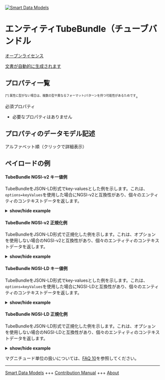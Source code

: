 <!-- 10-Header -->  
[![Smart Data Models](https://smartdatamodels.org/wp-content/uploads/2022/01/SmartDataModels_logo.png "Logo")](https://smartdatamodels.org)  
エンティティTubeBundle（チューブバンドル  
=========================<!-- /10-Header -->  
<!-- 15-License -->  
[オープンライセンス](https://github.com/smart-data-models//dataModel.S4BLDG/blob/master/TubeBundle/LICENSE.md)  
[文書が自動的に生成されます](https://docs.google.com/presentation/d/e/2PACX-1vTs-Ng5dIAwkg91oTTUdt8ua7woBXhPnwavZ0FxgR8BsAI_Ek3C5q97Nd94HS8KhP-r_quD4H0fgyt3/pub?start=false&loop=false&delayms=3000#slide=id.gb715ace035_0_60)  
<!-- /15-License -->  
<!-- 20-Description -->  
<!-- /20-Description -->  
<!-- 30-PropertiesList -->  

## プロパティ一覧  

<sup><sub>[*] 属性に型がない場合は、複数の型や異なるフォーマット/パターンを持つ可能性があるためです</sub></sup>。  
<!-- /30-PropertiesList -->  
<!-- 35-RequiredProperties -->  
必須プロパティ  
- 必要なプロパティはありません  <!-- /35-RequiredProperties -->  
<!-- 40-RequiredProperties -->  
<!-- /40-RequiredProperties -->  
<!-- 50-DataModelHeader -->  
## プロパティのデータモデル記述  
アルファベット順（クリックで詳細表示）  
<!-- /50-DataModelHeader -->  
<!-- 60-ModelYaml -->  
<!-- /60-ModelYaml -->  
<!-- 70-MiddleNotes -->  
<!-- /70-MiddleNotes -->  
<!-- 80-Examples -->  
## ペイロードの例  
#### TubeBundle NGSI-v2 キー値例  
TubeBundleをJSON-LD形式でkey-valuesとした例を示します。これは、`options=keyValues`を使用した場合にNGSI-v2と互換性があり、個々のエンティティのコンテキストデータを返します。  
<details><summary><strong>show/hide example</strong></summary>    
```json  
{  
    "id": "urn:ngsi-ld:TubeBundle:ce27cf16-c4dc-4b93-a7e5-021f38a5a0b8",  
    "type": "TubeBundle",  
    "foulingFactor": 0.8435912145074106,  
    "hasTurbulator": true,  
    "horizontalSpacing": 0.45432121749623355,  
    "inLineRowSpacing": 0.9076815444305774,  
    "insideDiameter": 0.9701449888350496,  
    "length": 0.38222174657550045,  
    "nominalDiameter": 0.0408320640034282,  
    "numberOfCircuits": 0.7792295738277125,  
    "numberOfRows": 0.2682132970916634,  
    "outsideDiameter": 0.7194081859650397,  
    "staggeredRowSpacing": 0.31167087959205464,  
    "thermalConductivity": 0.9198905188483331,  
    "verticalSpacing": 0.8194554788890942,  
    "volumen": 0.7779813380010603,  
    "isContainedInBuildingSpace": "urn:ngsi-ld:BuildingSpace:a13d415e-6116-43c4-a668-24f7dbf86bc1",  
    "isContainedInPhysicalObject": "urn:ngsi-ld:PhysicalObject:6946c181-2515-406c-82f2-6bad063d7f8b",  
    "isSubSystemOf": [  
        "urn:ngsi-ld:System:8f497d54-7104-4546-8fa1-51c409c2b446",  
        "urn:ngsi-ld:System:adfb1f0e-a324-45c4-be4c-1127ac06e4ed",  
        "urn:ngsi-ld:System:614b0bb1-d2d9-425f-a7b1-4063e2ba74fa"  
    ],  
    "hasManufacturer": "TubeBundle Company Inc.",  
    "hasModel": "TubeBundle 0.1.2",  
    "dateCreated": "2023-01-26T00:58:36Z",  
    "dateModified": "2023-01-26T10:38:11Z",  
    "source": "Import",  
    "name": "TubeBundle",  
    "alternateName": "TubeBundle type 2",  
    "description": "TubeBundle of limited TubeBundle types",  
    "dataProvider": "IFC file"  
}  
```  
</details>  
#### TubeBundle NGSI-v2 正規化例  
TubeBundleをJSON-LD形式で正規化した例を示します。これは、オプションを使用しない場合のNGSI-v2と互換性があり、個々のエンティティのコンテキストデータを返します。  
<details><summary><strong>show/hide example</strong></summary>    
```json  
{  
  "id": "urn:ngsi-ld:TubeBundle:75ab66ce-2623-41a5-884f-ed9b90bde563",  
  "type": "TubeBundle",  
  "foulingFactor": {  
    "type": "Measurement",  
    "value": 0.10691025901902518  
  },  
  "hasTurbulator": {  
    "type": "Boolean",  
    "value": false  
  },  
  "horizontalSpacing": {  
    "type": "Measurement",  
    "value": 0.5021481278695225  
  },  
  "inLineRowSpacing": {  
    "type": "Measurement",  
    "value": 0.7015738944986649  
  },  
  "insideDiameter": {  
    "type": "Measurement",  
    "value": 0.47609748066140833  
  },  
  "length": {  
    "type": "Measurement",  
    "value": 0.6920310151935178  
  },  
  "nominalDiameter": {  
    "type": "Measurement",  
    "value": 0.7019643160884628  
  },  
  "numberOfCircuits": {  
    "type": "Float",  
    "value": 0.2146661280911759  
  },  
  "numberOfRows": {  
    "type": "Float",  
    "value": 0.7182471012018697  
  },  
  "outsideDiameter": {  
    "type": "Measurement",  
    "value": 0.41939698462727526  
  },  
  "staggeredRowSpacing": {  
    "type": "Measurement",  
    "value": 0.39127220946141616  
  },  
  "thermalConductivity": {  
    "type": "Measurement",  
    "value": 0.9507857927588059  
  },  
  "verticalSpacing": {  
    "type": "Measurement",  
    "value": 0.08491295072422345  
  },  
  "volumen": {  
    "type": "Measurement",  
    "value": 0.16253433369725145  
  },  
  "isContainedInBuildingSpace": {  
    "type": "URL",  
    "value": "urn:ngsi-ld:BuildingSpace:e03ce9ef-23a6-4ad9-a533-a960cec73dbe"  
  },  
  "isContainedInPhysicalObject": {  
    "type": "URL",  
    "value": "urn:ngsi-ld:PhysicalObject:1c71e6d7-68ef-4a8d-9fde-985758f88344"  
  },  
  "isSubSystemOf": {  
    "type": "array",  
    "value": [  
      {  
        "type": "URL",  
        "value": "urn:ngsi-ld:System:c9a9c176-b562-42b7-ad80-cc8db2093faa"  
      },  
      {  
        "type": "URL",  
        "value": "urn:ngsi-ld:System:63e522a0-7de4-4bd9-9f94-094efdf565dc"  
      },  
      {  
        "type": "URL",  
        "value": "urn:ngsi-ld:System:0eebd7dc-010a-4f91-a4d1-da8b2a153b7b"  
      }  
    ]  
  },  
  "hasManufacturer": {  
    "type": "Text",  
    "value": "TubeBundle Company Inc."  
  },  
  "hasModel": {  
    "type": "Text",  
    "value": "TubeBundle 0.1.2"  
  },  
  "dateCreated": {  
    "type": "DateTime",  
    "value": "2023-01-26T11:52:01.9956382+01:00"  
  },  
  "dateModified": {  
    "type": "DateTime",  
    "value": "2023-01-26T07:18:26.9100211+01:00"  
  },  
  "source": {  
    "type": "Text",  
    "value": "Import"  
  },  
  "name": {  
    "type": "Text",  
    "value": "TubeBundle"  
  },  
  "alternateName": {  
    "type": "Text",  
    "value": "TubeBundle type 2"  
  },  
  "description": {  
    "type": "Text",  
    "value": "TubeBundle of limited TubeBundle types"  
  },  
  "dataProvider": {  
    "type": "Text",  
    "value": "IFC file"  
  }  
}  
```  
</details>  
#### TubeBundle NGSI-LD キー値例  
TubeBundleをJSON-LD形式でkey-valuesとした例を示します。これは、`options=keyValues`を使用した場合にNGSI-LDと互換性があり、個々のエンティティのコンテキストデータを返します。  
<details><summary><strong>show/hide example</strong></summary>    
```json  
{  
  "id": "urn:ngsi-ld:TubeBundle:ce27cf16-c4dc-4b93-a7e5-021f38a5a0b8",  
  "type": "TubeBundle",  
  "foulingFactor": 0.8435912145074106,  
  "hasTurbulator": true,  
  "horizontalSpacing": 0.45432121749623355,  
  "inLineRowSpacing": 0.9076815444305774,  
  "insideDiameter": 0.9701449888350496,  
  "length": 0.38222174657550045,  
  "nominalDiameter": 0.0408320640034282,  
  "numberOfCircuits": 0.7792295738277125,  
  "numberOfRows": 0.2682132970916634,  
  "outsideDiameter": 0.7194081859650397,  
  "staggeredRowSpacing": 0.31167087959205464,  
  "thermalConductivity": 0.9198905188483331,  
  "verticalSpacing": 0.8194554788890942,  
  "volumen": 0.7779813380010603,  
  "isContainedInBuildingSpace": "urn:ngsi-ld:BuildingSpace:a13d415e-6116-43c4-a668-24f7dbf86bc1",  
  "isContainedInPhysicalObject": "urn:ngsi-ld:PhysicalObject:6946c181-2515-406c-82f2-6bad063d7f8b",  
  "isSubSystemOf": [  
    "urn:ngsi-ld:System:8f497d54-7104-4546-8fa1-51c409c2b446",  
    "urn:ngsi-ld:System:adfb1f0e-a324-45c4-be4c-1127ac06e4ed",  
    "urn:ngsi-ld:System:614b0bb1-d2d9-425f-a7b1-4063e2ba74fa"  
  ],  
  "hasManufacturer": "TubeBundle Company Inc.",  
  "hasModel": "TubeBundle 0.1.2",  
  "dateCreated": "2023-01-26T00:58:36Z",  
  "dateModified": "2023-01-26T10:38:11Z",  
  "source": "Import",  
  "name": "TubeBundle",  
  "alternateName": "TubeBundle type 2",  
  "description": "TubeBundle of limited TubeBundle types",  
  "dataProvider": "IFC file",  
  "@context": [  
    "https://raw.githubusercontent.com/smart-data-models/dataModel.S4BLDG/master/context.jsonld",  
    "https://uri.etsi.org/ngsi-ld/v1/ngsi-ld-core-context.jsonld"  
  ]  
}  
```  
</details>  
#### TubeBundle NGSI-LD 正規化例  
TubeBundleをJSON-LD形式で正規化した例を示します。これは、オプションを使用しない場合のNGSI-LDと互換性があり、個々のエンティティのコンテキストデータを返します。  
<details><summary><strong>show/hide example</strong></summary>    
```json  
{  
  "id": "urn:ngsi-ld:TubeBundle:e896fec0-f21f-4fa6-a73b-274bb42fb0fe",  
  "type": "TubeBundle",  
  "foulingFactor": {  
    "type": "Property",  
    "unitCode": "Kelvin/Watt",  
    "observedAt": "2023-01-25T15:34:45Z",  
    "value": 0.7896142805113859  
  },  
  "hasTurbulator": {  
    "type": "Property",  
    "value": false  
  },  
  "horizontalSpacing": {  
    "type": "Property",  
    "unitCode": "mm",  
    "observedAt": "2023-01-25T18:38:27Z",  
    "value": 0.9299315212283089  
  },  
  "inLineRowSpacing": {  
    "type": "Property",  
    "unitCode": "mm",  
    "observedAt": "2023-01-26T04:15:23Z",  
    "value": 0.12680136540868248  
  },  
  "insideDiameter": {  
    "type": "Property",  
    "unitCode": "mm",  
    "observedAt": "2023-01-26T12:46:46Z",  
    "value": 0.9063711005346757  
  },  
  "length": {  
    "type": "Property",  
    "unitCode": "mm",  
    "observedAt": "2023-01-25T15:58:18Z",  
    "value": 0.5121996408910179  
  },  
  "nominalDiameter": {  
    "type": "Property",  
    "unitCode": "mm",  
    "observedAt": "2023-01-26T05:13:10Z",  
    "value": 0.8209837702761213  
  },  
  "numberOfCircuits": {  
    "type": "Property",  
    "value": 0.253153343197542  
  },  
  "numberOfRows": {  
    "type": "Property",  
    "value": 0.69547957104902  
  },  
  "outsideDiameter": {  
    "type": "Property",  
    "unitCode": "mm",  
    "observedAt": "2023-01-26T07:32:26Z",  
    "value": 0.7479684351740756  
  },  
  "staggeredRowSpacing": {  
    "type": "Property",  
    "unitCode": "mm",  
    "observedAt": "2023-01-26T08:06:42Z",  
    "value": 0.2757631103143954  
  },  
  "thermalConductivity": {  
    "type": "Property",  
    "unitCode": "Kelvin/Watt",  
    "observedAt": "2023-01-25T15:39:27Z",  
    "value": 0.28193770602031487  
  },  
  "verticalSpacing": {  
    "type": "Property",  
    "unitCode": "mm",  
    "observedAt": "2023-01-26T06:27:04Z",  
    "value": 0.7886025280565963  
  },  
  "volumen": {  
    "type": "Property",  
    "unitCode": "m3",  
    "observedAt": "2023-01-26T05:29:35Z",  
    "value": 0.6238667384353597  
  },  
  "isContainedInBuildingSpace": {  
    "type": "Relationship",  
    "object": "urn:ngsi-ld:BuildingSpace:4943f440-65d7-4fe4-834f-140d786124af"  
  },  
  "isContainedInPhysicalObject": {  
    "type": "Relationship",  
    "object": "urn:ngsi-ld:PhysicalObject:6b66c26d-c9a9-4e59-ba5f-5a17174fa9da"  
  },  
  "isSubSystemOf": [  
    {  
      "type": "Relationship",  
      "object": "urn:ngsi-ld:System:721e7dae-913a-4e6e-989b-30d545a7ec3d"  
    },  
    {  
      "type": "Relationship",  
      "object": "urn:ngsi-ld:System:c6a87a94-a7c7-4c31-9b33-6f3ad7861cd0"  
    },  
    {  
      "type": "Relationship",  
      "object": "urn:ngsi-ld:System:205f1bbb-6bff-422a-9121-4c30a002dfe3"  
    }  
  ],  
  "hasManufacturer": {  
    "type": "Property",  
    "value": "TubeBundle Company Inc."  
  },  
  "hasModel": {  
    "type": "Property",  
    "value": "TubeBundle 0.1.2"  
  },  
  "dateCreated": {  
    "type": "Property",  
    "value": "2023-01-25T21:28:33Z"  
  },  
  "dateModified": {  
    "type": "Property",  
    "value": "2023-01-26T00:41:51Z"  
  },  
  "source": {  
    "type": "Property",  
    "value": "Import"  
  },  
  "name": {  
    "type": "Property",  
    "value": "TubeBundle"  
  },  
  "alternateName": {  
    "type": "Property",  
    "value": "TubeBundle type 2"  
  },  
  "description": {  
    "type": "Property",  
    "value": "TubeBundle of limited TubeBundle types"  
  },  
  "dataProvider": {  
    "type": "Property",  
    "value": "IFC file"  
  },  
  "@context": [  
    "https://raw.githubusercontent.com/smart-data-models/dataModel.S4BLDG/master/context.jsonld",  
    "https://uri.etsi.org/ngsi-ld/v1/ngsi-ld-core-context.jsonld"  
  ]  
}  
```  
</details><!-- /80-Examples -->  
<!-- 90-FooterNotes -->  
<!-- /90-FooterNotes -->  
<!-- 95-Units -->  
マグニチュード単位の扱いについては、[FAQ 10](https://smartdatamodels.org/index.php/faqs/)を参照してください。  
<!-- /95-Units -->  
<!-- 97-LastFooter -->  
---  
[Smart Data Models](https://smartdatamodels.org) +++ [Contribution Manual](https://bit.ly/contribution_manual) +++ [About](https://bit.ly/Introduction_SDM)<!-- /97-LastFooter -->  
